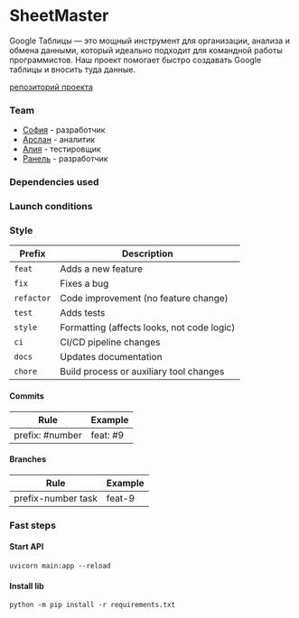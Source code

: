# SheetMaster
 Google Таблицы — это мощный инструмент для организации, анализа и обмена данными, который идеально подходит для командной работы программистов. Наш проект помогает быстро создавать Google таблицы и вносить туда данные.

[репозиторий проекта](https://github.com/denisamirov/SheetMaster)

### Team
- [София](https://github.com/Sofia-Fadeeva) - разработчик
- [Арслан](https://github.com/ARSLAN20128) - аналитик
- [Алия](https://github.com/pypsik007) - тестировщик
- [Ранель](https://github.com/ranel211) - разработчик

### Dependencies used

### Launch conditions

### Style

| Prefix   | Description                                  |
|------------|----------------------------------------------|
| `feat`     | Adds a new feature                           |
| `fix`      | Fixes a bug                                  |
| `refactor` | Code improvement (no feature change)        |
| `test`     | Adds tests                                   |
| `style`    | Formatting (affects looks, not code logic) |
| `ci`       | CI/CD pipeline changes                       |
| `docs`     | Updates documentation                        |
| `chore`   | Build process or auxiliary tool changes     |

#### Commits

| Rule         | Example      |
|--------------|--------------|
| prefix: #number | feat: #9     |

#### Branches

| Rule         | Example      |
|--------------|--------------|
| prefix-number task | feat-9   |

### Fast steps

#### Start API
```
uvicorn main:app --reload
```

#### Install lib
```
python -m pip install -r requirements.txt
```